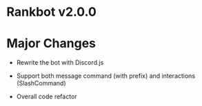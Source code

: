 # Rankbot v2.0.0

# Major Changes

- Rewrite the bot with Discord.js

- Support both message command (with prefix) and interactions (SlashCommand)

- Overall code refactor